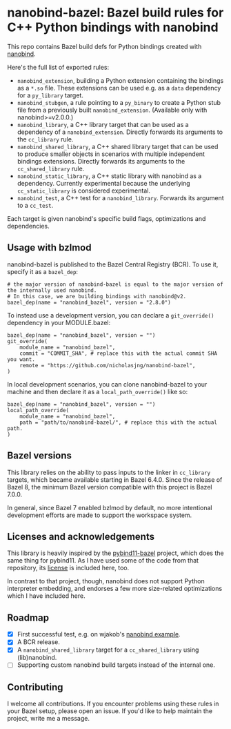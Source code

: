 # nanobind-bazel: Bazel build rules for C++ Python bindings with nanobind

This repo contains Bazel build defs for Python bindings created with [nanobind](https://github.com/wjakob/nanobind).

Here's the full list of exported rules:

- `nanobind_extension`, building a Python extension containing the bindings as a `*.so` file.
These extensions can be used e.g. as a `data` dependency for a `py_library` target.
- `nanobind_stubgen`, a rule pointing to a `py_binary` to create a Python stub file from a previously built `nanobind_extension`. (Available only with nanobind>=v2.0.0.)
- `nanobind_library`, a C++ library target that can be used as a dependency of a `nanobind_extension`. Directly forwards its arguments to the `cc_library` rule.
- `nanobind_shared_library`, a C++ shared library target that can be used to
produce smaller objects in scenarios with multiple independent bindings extensions. Directly forwards its arguments to the `cc_shared_library` rule.
- `nanobind_static_library`, a C++ static library with nanobind as a dependency. Currently experimental because the underlying `cc_static_library` is considered experimental.
- `nanobind_test`, a C++ test for a `nanobind_library`. Forwards its argument to a `cc_test`.

Each target is given nanobind's specific build flags, optimizations and dependencies.

## Usage with bzlmod

nanobind-bazel is published to the Bazel Central Registry (BCR). To use it, specify it as a `bazel_dep`:

```
# the major version of nanobind-bazel is equal to the major version of the internally used nanobind.
# In this case, we are building bindings with nanobind@v2.
bazel_dep(name = "nanobind_bazel", version = "2.8.0")
```

To instead use a development version, you can declare a `git_override()` dependency in your MODULE.bazel:

```
bazel_dep(name = "nanobind_bazel", version = "")
git_override(
    module_name = "nanobind_bazel",
    commit = "COMMIT_SHA", # replace this with the actual commit SHA you want.
    remote = "https://github.com/nicholasjng/nanobind-bazel",
)
```

In local development scenarios, you can clone nanobind-bazel to your machine and then declare it as a `local_path_override()` like so:

```
bazel_dep(name = "nanobind_bazel", version = "")
local_path_override(
    module_name = "nanobind_bazel",
    path = "path/to/nanobind-bazel/", # replace this with the actual path.
)
```

## Bazel versions

This library relies on the ability to pass inputs to the linker in `cc_library` targets, which became available starting in Bazel 6.4.0. 
Since the release of Bazel 8, the minimum Bazel version compatible with this project is Bazel 7.0.0.

In general, since Bazel 7 enabled bzlmod by default, no more intentional development efforts are made to support the workspace system.

## Licenses and acknowledgements

This library is heavily inspired by the [pybind11-bazel](https://github.com/pybind/pybind11_bazel) project, which does the same thing for pybind11.
As I have used some of the code from that repository, its [license](pybind11_bazel.LICENSE) is included here, too.

In contrast to that project, though, nanobind does not support Python interpreter embedding, and endorses a few more size-related optimizations which I have included here.

## Roadmap

- [x] First successful test, e.g. on wjakob's [nanobind example](https://github.com/wjakob/nanobind_example).
- [x] A BCR release.
- [x] A `nanobind_shared_library` target for a `cc_shared_library` using (lib)nanobind.
- [ ] Supporting custom nanobind build targets instead of the internal one.

## Contributing

I welcome all contributions.
If you encounter problems using these rules in your Bazel setup, please open an issue.
If you'd like to help maintain the project, write me a message.
